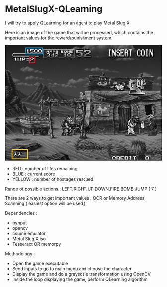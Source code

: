 # MetalSlugX-QLearning
I will try to apply QLearning for an agent to play Metal Slug X

Here is an image of the game that will be processed, which contains the important values for the reward/punishment system.

![alt tag](https://github.com/IsmailAlaouiAbdellaoui/MetalSlugX-QLearning/blob/master/Demo.JPG)

* RED : number of lifes remaining
* BLUE : current score
* YELLOW : number of hostages rescued

Range of possible actions : LEFT,RIGHT,UP,DOWN,FIRE,BOMB,JUMP ( 7 )

There are 2 ways to get important values : OCR or Memory Address Scanning ( easiest option will be used )

Dependencies :
* pynput
* opencv
* csume emulator
* Metal Slug X iso
* Tesseract OR memorpy

Methodology : 
* Open the game executable
* Send inputs to go to main menu and choose the character
* Display the game and do a grayscale transformation using OpenCV
* Inside the loop displaying the game, perform QLearning algorithm

